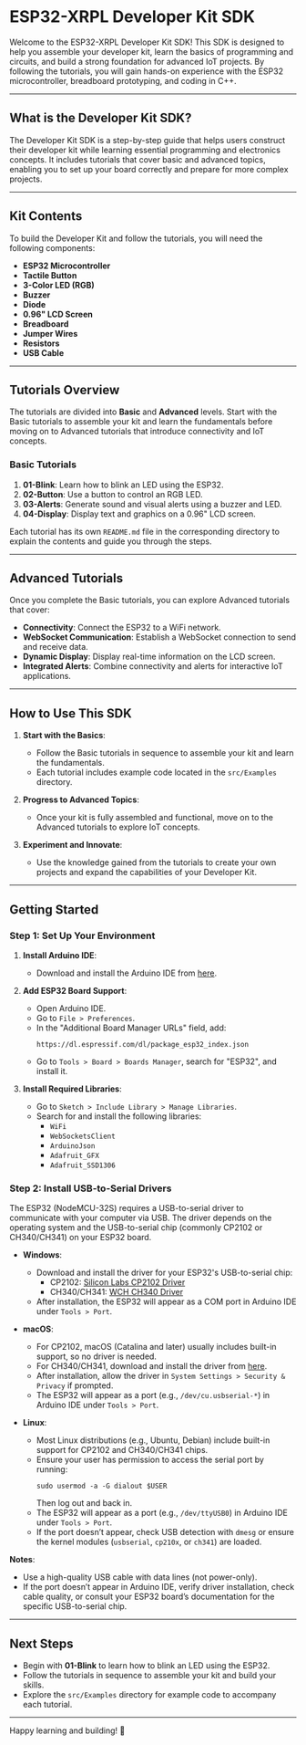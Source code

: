 # ESP32-XRPL Developer Kit SDK

Welcome to the ESP32-XRPL Developer Kit SDK! This SDK is designed to help you assemble your developer kit, learn the basics of programming and circuits, and build a strong foundation for advanced IoT projects. By following the tutorials, you will gain hands-on experience with the ESP32 microcontroller, breadboard prototyping, and coding in C++.

---

## What is the Developer Kit SDK?

The Developer Kit SDK is a step-by-step guide that helps users construct their developer kit while learning essential programming and electronics concepts. It includes tutorials that cover basic and advanced topics, enabling you to set up your board correctly and prepare for more complex projects.

---

## Kit Contents

To build the Developer Kit and follow the tutorials, you will need the following components:

- **ESP32 Microcontroller**
- **Tactile Button**
- **3-Color LED (RGB)**
- **Buzzer**
- **Diode**
- **0.96" LCD Screen** 
- **Breadboard**
- **Jumper Wires**
- **Resistors** 
- **USB Cable** 

---

## Tutorials Overview

The tutorials are divided into **Basic** and **Advanced** levels. Start with the Basic tutorials to assemble your kit and learn the fundamentals before moving on to Advanced tutorials that introduce connectivity and IoT concepts.

### Basic Tutorials
1. **01-Blink**: Learn how to blink an LED using the ESP32.
2. **02-Button**: Use a button to control an RGB LED.
3. **03-Alerts**: Generate sound and visual alerts using a buzzer and LED.
4. **04-Display**: Display text and graphics on a 0.96" LCD screen.

Each tutorial has its own `README.md` file in the corresponding directory to explain the contents and guide you through the steps.

---

## Advanced Tutorials

Once you complete the Basic tutorials, you can explore Advanced tutorials that cover:
- **Connectivity**: Connect the ESP32 to a WiFi network.
- **WebSocket Communication**: Establish a WebSocket connection to send and receive data.
- **Dynamic Display**: Display real-time information on the LCD screen.
- **Integrated Alerts**: Combine connectivity and alerts for interactive IoT applications.

---

## How to Use This SDK

1. **Start with the Basics**:
   - Follow the Basic tutorials in sequence to assemble your kit and learn the fundamentals.
   - Each tutorial includes example code located in the `src/Examples` directory.

2. **Progress to Advanced Topics**:
   - Once your kit is fully assembled and functional, move on to the Advanced tutorials to explore IoT concepts.

3. **Experiment and Innovate**:
   - Use the knowledge gained from the tutorials to create your own projects and expand the capabilities of your Developer Kit.

---

## Getting Started

### Step 1: Set Up Your Environment

1. **Install Arduino IDE**:
   - Download and install the Arduino IDE from [here](https://www.arduino.cc/en/software).

2. **Add ESP32 Board Support**:
   - Open Arduino IDE.
   - Go to `File > Preferences`.
   - In the "Additional Board Manager URLs" field, add:
     ```
     https://dl.espressif.com/dl/package_esp32_index.json
     ```
   - Go to `Tools > Board > Boards Manager`, search for "ESP32", and install it.

3. **Install Required Libraries**:
   - Go to `Sketch > Include Library > Manage Libraries`.
   - Search for and install the following libraries:
     - `WiFi`
     - `WebSocketsClient`
     - `ArduinoJson`
     - `Adafruit_GFX`
     - `Adafruit_SSD1306`

### Step 2: Install USB-to-Serial Drivers

The ESP32 (NodeMCU-32S) requires a USB-to-serial driver to communicate with your computer via USB. The driver depends on the operating system and the USB-to-serial chip (commonly CP2102 or CH340/CH341) on your ESP32 board.

- **Windows**:
  - Download and install the driver for your ESP32's USB-to-serial chip:
    - CP2102: [Silicon Labs CP2102 Driver](https://www.silabs.com/developers/usb-to-uart-bridge-vcp-drivers)
    - CH340/CH341: [WCH CH340 Driver](http://www.wch.cn/engine/downloads/CH341SER_EXE.html)
  - After installation, the ESP32 will appear as a COM port in Arduino IDE under `Tools > Port`.

- **macOS**:
  - For CP2102, macOS (Catalina and later) usually includes built-in support, so no driver is needed.
  - For CH340/CH341, download and install the driver from [here](https://github.com/adrianmihalko/ch340g-ch34g-ch34x-mac-os-x-driver).
  - After installation, allow the driver in `System Settings > Security & Privacy` if prompted.
  - The ESP32 will appear as a port (e.g., `/dev/cu.usbserial-*`) in Arduino IDE under `Tools > Port`.

- **Linux**:
  - Most Linux distributions (e.g., Ubuntu, Debian) include built-in support for CP2102 and CH340/CH341 chips.
  - Ensure your user has permission to access the serial port by running:
    ```
    sudo usermod -a -G dialout $USER
    ```
    Then log out and back in.
  - The ESP32 will appear as a port (e.g., `/dev/ttyUSB0`) in Arduino IDE under `Tools > Port`.
  - If the port doesn’t appear, check USB detection with `dmesg` or ensure the kernel modules (`usbserial`, `cp210x`, or `ch341`) are loaded.

**Notes**:
- Use a high-quality USB cable with data lines (not power-only).
- If the port doesn’t appear in Arduino IDE, verify driver installation, check cable quality, or consult your ESP32 board’s documentation for the specific USB-to-serial chip.

---

## Next Steps

- Begin with **01-Blink** to learn how to blink an LED using the ESP32.
- Follow the tutorials in sequence to assemble your kit and build your skills.
- Explore the `src/Examples` directory for example code to accompany each tutorial.

---

Happy learning and building! 🚀
